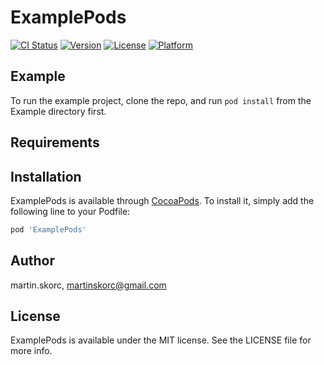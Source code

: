 # ExamplePods

[![CI Status](https://img.shields.io/travis/martin.skorc/ExamplePods.svg?style=flat)](https://travis-ci.org/martin.skorc/ExamplePods)
[![Version](https://img.shields.io/cocoapods/v/ExamplePods.svg?style=flat)](https://cocoapods.org/pods/ExamplePods)
[![License](https://img.shields.io/cocoapods/l/ExamplePods.svg?style=flat)](https://cocoapods.org/pods/ExamplePods)
[![Platform](https://img.shields.io/cocoapods/p/ExamplePods.svg?style=flat)](https://cocoapods.org/pods/ExamplePods)

## Example

To run the example project, clone the repo, and run `pod install` from the Example directory first.

## Requirements

## Installation

ExamplePods is available through [CocoaPods](https://cocoapods.org). To install
it, simply add the following line to your Podfile:

```ruby
pod 'ExamplePods'
```

## Author

martin.skorc, martinskorc@gmail.com

## License

ExamplePods is available under the MIT license. See the LICENSE file for more info.
